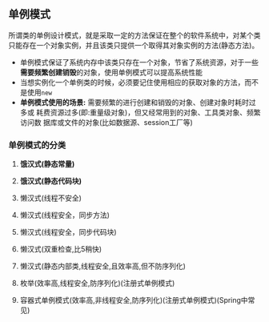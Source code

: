 ## 单例模式

所谓类的单例设计模式，就是采取一定的方法保证在整个的软件系统中，对某个类只能存在一个对象实例，并且该类只提供一个取得其对象实例的方法(静态方法)。
- 单例模式保证了系统内存中该类只存在一个对象，节省了系统资源，对于一些**需要频繁创建销毁**的对象，使用单例模式可以提高系统性能
- 当想实例化一个单例类的时候，必须要记住使用相应的获取对象的方法，而不是使用`new`
- **单例模式使用的场景:** 需要频繁的进行创建和销毁的对象、创建对象时耗时过多或 耗费资源过多(即:重量级对象)，但又经常用到的对象、工具类对象、频繁访问数 据库或文件的对象(比如数据源、session工厂等)

### 单例模式的分类

1) **饿汉式(静态常量)**

2) **饿汉式(静态代码块)**

3) 懒汉式(线程不安全)

4) 懒汉式(线程安全，同步方法) 

5) 懒汉式(线程安全，同步代码块) 

6) 懒汉式(双重检查,比5稍快)

7) 懒汉式(静态内部类,线程安全,且效率高,但不防序列化)

8) 枚举(效率高,线程安全,防序列化)(注册式单例模式)

9) 容器式单例模式(效率高,非线程安全,防序列化)(注册式单例模式)(Spring中常见)
